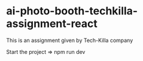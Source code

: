 # ai-photo-booth-techkilla-assignment-react

This is an assignment given by Tech-Killa company

Start the project => npm run dev
